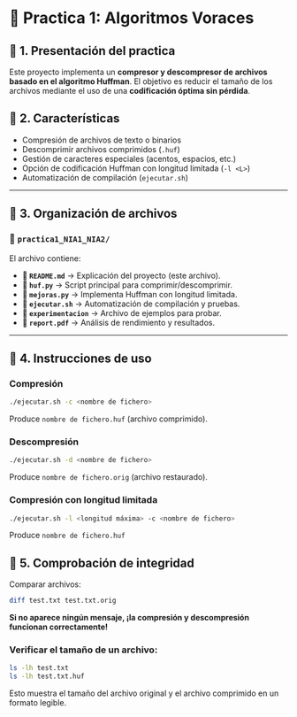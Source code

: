 # 📌 Practica 1: Algoritmos Voraces

## 📌 1. Presentación del practica
Este proyecto implementa un **compresor y descompresor de archivos basado en el algoritmo Huffman**.
El objetivo es reducir el tamaño de los archivos mediante el uso de una **codificación óptima sin pérdida**.

## 📌 2. Características
* Compresión de archivos de texto o binarios
* Descomprimir archivos comprimidos (`.huf`)
* Gestión de caracteres especiales (acentos, espacios, etc.)
* Opción de codificación Huffman con longitud limitada (`-l <L>`)
* Automatización de compilación (`ejecutar.sh`)

---

## 📌 3. Organización de archivos
### 📂 `practica1_NIA1_NIA2/`
El archivo contiene:
- **📜 `README.md`** → Explicación del proyecto (este archivo).
- **📜 `huf.py`** → Script principal para comprimir/descomprimir.
- **📜 `mejoras.py`** → Implementa Huffman con longitud limitada.
- **📜 `ejecutar.sh`** → Automatización de compilación y pruebas.
- **📜 `experimentacion`** → Archivo de ejemplos para probar.
- **📜 `report.pdf`** → Análisis de rendimiento y resultados.

---
## 📌 4. Instrucciones de uso
### Compresión
```sh
./ejecutar.sh -c <nombre de fichero>
```
Produce `nombre de fichero.huf` (archivo comprimido).

###  Descompresión
```sh
./ejecutar.sh -d <nombre de fichero>
```
Produce `nombre de fichero.orig` (archivo restaurado).

### Compresión con longitud limitada
```sh
./ejecutar.sh -l <longitud máxima> -c <nombre de fichero>
```
Produce `nombre de fichero.huf`

## 📌 5. Comprobación de integridad 
Comparar archivos:
```sh
diff test.txt test.txt.orig
```
 **Si no aparece ningún mensaje, ¡la compresión y descompresión funcionan correctamente!**

 ### Verificar el tamaño de un archivo:
```sh
ls -lh test.txt
ls -lh test.txt.huf
```
Esto muestra el tamaño del archivo original y el archivo comprimido en un formato legible.

 
